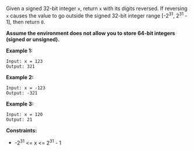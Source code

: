 Given a signed 32-bit integer `x`, return `x` with its digits reversed. If reversing `x` causes the value to go outside the signed 32-bit integer range [-2<sup>31</sup>, 2<sup>31</sup> - 1], then return `0`.

**Assume the environment does not allow you to store 64-bit integers (signed or unsigned).**

**Example 1:**

```console
Input: x = 123
Output: 321
```

**Example 2:**

```console
Input: x = -123
Output: -321
```

**Example 3:**

```console
Input: x = 120
Output: 21
```

**Constraints:**

- -2<sup>31</sup> <= x <= 2<sup>31</sup> - 1
